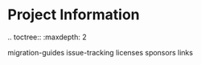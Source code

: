 Project Information
===================

.. toctree::
   :maxdepth: 2

   migration-guides
   issue-tracking
   licenses
   sponsors
   links
